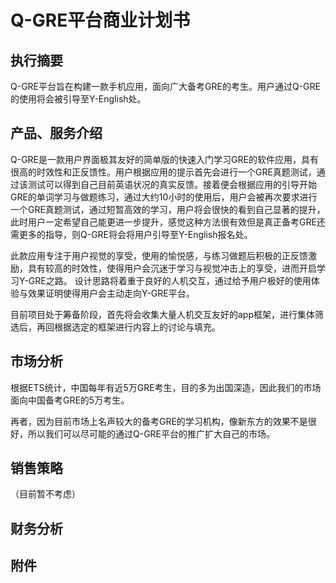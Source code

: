 # Q-GRE平台商业计划书

## 执行摘要
Q-GRE平台旨在构建一款手机应用，面向广大备考GRE的考生。用户通过Q-GRE的使用将会被引导至Y-English处。

## 产品、服务介绍
Q-GRE是一款用户界面极其友好的简单版的快速入门学习GRE的软件应用，具有很高的时效性和正反馈性。用户根据应用的提示首先会进行一个GRE真题测试，通过该测试可以得到自己目前英语状况的真实反馈。接着便会根据应用的引导开始GRE的单词学习与做题练习，通过大约10小时的使用后，用户会被再次要求进行一个GRE真题测试，通过短暂高效的学习，用户将会很快的看到自己显著的提升，此时用户一定希望自己能更进一步提升，感觉这种方法很有效但是真正备考GRE还需更多的指导，则Q-GRE将会将用户引导至Y-English报名处。

此款应用专注于用户视觉的享受，使用的愉悦感，与练习做题后积极的正反馈激励，具有较高的时效性，使得用户会沉迷于学习与视觉冲击上的享受，进而开启学习Y-GRE之路。
设计思路将着重于良好的人机交互，通过给予用户极好的使用体验与效果证明使得用户会主动走向Y-GRE平台。

目前项目处于筹备阶段，首先将会收集大量人机交互友好的app框架，进行集体筛选后，再回根据选定的框架进行内容上的讨论与填充。

## 市场分析
根据ETS统计，中国每年有近5万GRE考生，目的多为出国深造，因此我们的市场面向中国备考GRE的5万考生。

再者，因为目前市场上名声较大的备考GRE的学习机构，像新东方的效果不是很好，所以我们可以尽可能的通过Q-GRE平台的推广扩大自己的市场。

## 销售策略
（目前暂不考虑）

## 财务分析

## 附件
